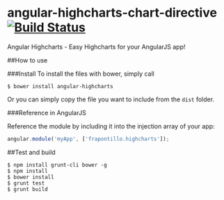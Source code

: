angular-highcharts-chart-directive [![Build Status](https://travis-ci.org/frapontillo/angular-highcharts.png?branch=develop)](https://travis-ci.org/frapontillo/angular-highcharts?branch=develop)
==================================

Angular Highcharts - Easy Highcharts for your AngularJS app!

##How to use

###Install
To install the files with bower, simply call

```shell
$ bower install angular-highcharts
```

Or you can simply copy the file you want to include from the `dist` folder.

###Reference in AngularJS

Reference the module by including it into the injection array of your app:

```javascript
angular.module('myApp', ['frapontillo.highcharts']);
```

##Test and build

```shell
$ npm install grunt-cli bower -g
$ npm install
$ bower install
$ grunt test
$ grunt build
```
